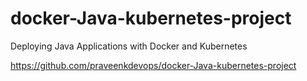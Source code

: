 # docker-Java-kubernetes-project
Deploying Java Applications with Docker and Kubernetes

https://github.com/praveenkdevops/docker-Java-kubernetes-project
